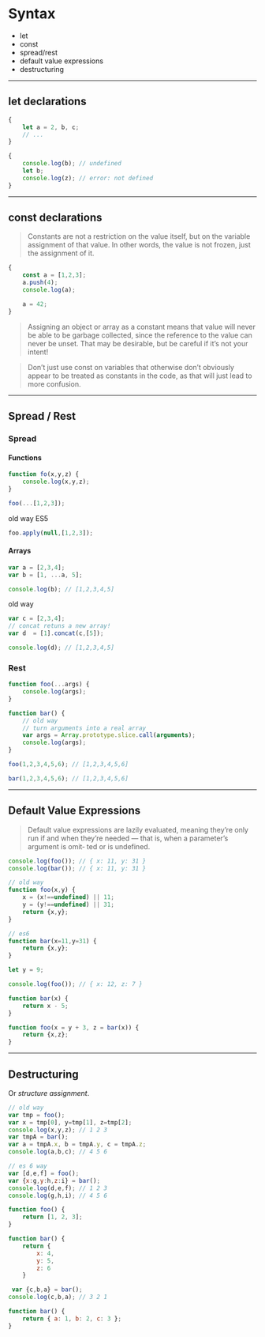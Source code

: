# Syntax

+ let
+ const
+ spread/rest
+ default value expressions
+ destructuring

---

## let declarations

```js
{
    let a = 2, b, c;
    // ...
}
```

```js
{
    console.log(b); // undefined
    let b;
    console.log(z); // error: not defined
}
```

---

## const declarations

> Constants are not a restriction on the value itself, but on the variable assignment of that value. In other words, the value is not frozen, just the assignment of it.

```js
{
    const a = [1,2,3];
    a.push(4);
    console.log(a);

    a = 42;
}
```

> Assigning an object or array as a constant means that value will never be able to be garbage collected, since the reference to the value can never be unset. That may be desirable, but be careful if it’s not your intent!

>  Don’t just use const on variables that otherwise don’t obviously appear to be treated as constants in the code, as that will just lead to more confusion.

---

## Spread / Rest

### Spread

#### Functions
```js
function fo(x,y,z) {
    console.log(x,y,z);
}

foo(...[1,2,3]);
```

old way ES5

```js
foo.apply(null,[1,2,3]);
```

#### Arrays

```js
var a = [2,3,4];
var b = [1, ...a, 5];

console.log(b); // [1,2,3,4,5]
```

old way

```js
var c = [2,3,4];
// concat retuns a new array!
var d  = [1].concat(c,[5]);

console.log(d); // [1,2,3,4,5]
```

### Rest

```js
function foo(...args) {
    console.log(args);
}

function bar() {
    // old way
    // turn arguments into a real array
    var args = Array.prototype.slice.call(arguments);
    console.log(args);
}

foo(1,2,3,4,5,6); // [1,2,3,4,5,6]

bar(1,2,3,4,5,6); // [1,2,3,4,5,6]
```

---

## Default Value Expressions

> Default value expressions are lazily evaluated, meaning they’re only run if and when they’re needed — that is, when a parameter’s argument is omit‐ ted or is undefined.

```js
console.log(foo()); // { x: 11, y: 31 }
console.log(bar()); // { x: 11, y: 31 }

// old way
function foo(x,y) {
    x = (x!==undefined) || 11;
    y = (y!==undefined) || 31;
    return {x,y};
}

// es6
function bar(x=11,y=31) {
    return {x,y};
}
```

```js
let y = 9;

console.log(foo()); // { x: 12, z: 7 }

function bar(x) {
    return x - 5;
}

function foo(x = y + 3, z = bar(x)) {
    return {x,z};
}
```

---

## Destructuring

Or *structure assignment*.

```js
// old way
var tmp = foo();
var x = tmp[0], y=tmp[1], z=tmp[2];
console.log(x,y,z); // 1 2 3
var tmpA = bar();
var a = tmpA.x, b = tmpA.y, c = tmpA.z;
console.log(a,b,c); // 4 5 6

// es 6 way
var [d,e,f] = foo();
var {x:g,y:h,z:i} = bar();
console.log(d,e,f); // 1 2 3
console.log(g,h,i); // 4 5 6

function foo() {
    return [1, 2, 3];
}

function bar() {
    return {
        x: 4,
        y: 5,
        z: 6
    }
```

```js
 var {c,b,a} = bar();
console.log(c,b,a); // 3 2 1

function bar() {
    return { a: 1, b: 2, c: 3 };
}
```
